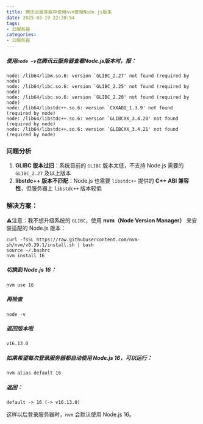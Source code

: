```yaml
---
title: 腾讯云服务器中使用nvm管理Node.js版本
date: 2025-03-19 22:30:54
tags:
- 云服务器
categories: 
- 云服务器
---
```


##### 使用`node -v`在腾讯云服务器查看Node.js版本时，报：

```
node: /lib64/libm.so.6: version `GLIBC_2.27' not found (required by node)
node: /lib64/libc.so.6: version `GLIBC_2.25' not found (required by node)
node: /lib64/libc.so.6: version `GLIBC_2.28' not found (required by node)
node: /lib64/libstdc++.so.6: version `CXXABI_1.3.9' not found (required by node)
node: /lib64/libstdc++.so.6: version `GLIBCXX_3.4.20' not found (required by node)
node: /lib64/libstdc++.so.6: version `GLIBCXX_3.4.21' not found (required by node)
```

### 问题分析

1. **GLIBC 版本过旧**：系统目前的 `GLIBC` 版本太低，不支持 Node.js 需要的 `GLIBC_2.27` 及以上版本
2. **libstdc++ 版本不匹配**：Node.js 也需要 `libstdc++` 提供的 **C++ ABI 兼容性**，但服务器上 `libstdc++` 版本较低

### 解决方案：

⚠️注意：我不想升级系统的 `GLIBC`，使用 **nvm（Node Version Manager）** 来安装适配的 Node.js 版本：

```
curl -fsSL https://raw.githubusercontent.com/nvm-sh/nvm/v0.39.1/install.sh | bash
source ~/.bashrc
nvm install 16
```

##### 切换到 Node.js 16：

```
nvm use 16
```

##### 再检查

```
node -v
```

##### 返回版本啦

```
v16.13.0
```

##### 如果希望每次登录服务器都自动使用 Node.js 16，可以运行：

```
nvm alias default 16
```

##### 返回：

```
default -> 16 (-> v16.13.0)
```

这样以后登录服务器时，`nvm` 会默认使用 Node.js 16。
